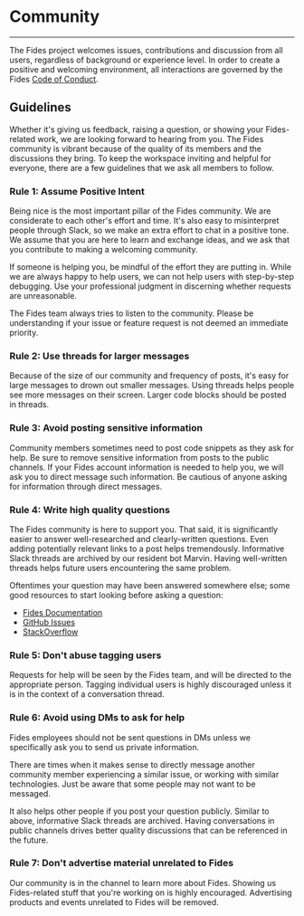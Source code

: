 # Community

---

The Fides project welcomes issues, contributions and discussion from all users, regardless of background or experience level. In order to create a positive and welcoming environment, all interactions are governed by the Fides [Code of Conduct](code_of_conduct.md).

## Guidelines

Whether it's giving us feedback, raising a question, or showing your Fides-related work, we are looking forward to hearing from you. The Fides community is vibrant because of the quality of its members and the discussions they bring. To keep the workspace inviting and helpful for everyone, there are a few guidelines that we ask all members to follow.

### Rule 1: Assume Positive Intent

Being nice is the most important pillar of the Fides community. We are considerate to each other's effort and time. It's also easy to misinterpret people through Slack, so we make an extra effort to chat in a positive tone. We assume that you are here to learn and exchange ideas, and we ask that you contribute to making a welcoming community.

If someone is helping you, be mindful of the effort they are putting in. While we are always happy to help users, we can not help users with step-by-step debugging. Use your professional judgment in discerning whether requests are unreasonable.

The Fides team always tries to listen to the community. Please be understanding if your issue or feature request is not deemed an immediate priority.

### Rule 2: Use threads for larger messages

Because of the size of our community and frequency of posts, it's easy for large messages to drown out smaller messages. Using threads helps people see more messages on their screen. Larger code blocks should be posted in threads.

### Rule 3: Avoid posting sensitive information

Community members sometimes need to post code snippets as they ask for help. Be sure to remove sensitive information from posts to the public channels. If your Fides account information is needed to help you, we will ask you to direct message such information. Be cautious of anyone asking for information through direct messages.

### Rule 4: Write high quality questions

The Fides community is here to support you. That said, it is significantly easier to answer well-researched and clearly-written questions. Even adding potentially relevant links to a post helps tremendously.
Informative Slack threads are archived by our resident bot Marvin. Having well-written threads helps future users encountering the same problem.

Oftentimes your question may have been answered somewhere else; some good resources to start looking before asking a question:

* [Fides Documentation](https://ethyca.github.io/fides)
* [GitHub Issues](https://github.com/ethyca/fides/issues)
* [StackOverflow](https://stackoverflow.com/questions/tagged/fides)

### Rule 5: Don't abuse tagging users

Requests for help will be seen by the Fides team, and will be directed to the appropriate person. Tagging individual users is highly discouraged unless it is in the context of a conversation thread.

### Rule 6: Avoid using DMs to ask for help

Fides employees should not be sent questions in DMs unless we specifically ask you to send us private information.

There are times when it makes sense to directly message another community member experiencing a similar issue, or working with similar technologies. Just be aware that some people may not want to be messaged.

It also helps other people if you post your question publicly. Similar to above, informative Slack threads are archived. Having conversations in public channels drives better quality discussions that can be referenced in the future.

### Rule 7: Don't advertise material unrelated to Fides

Our community is in the channel to learn more about Fides. Showing us Fides-related stuff that you're working on is highly encouraged. Advertising products and events unrelated to Fides will be removed.
